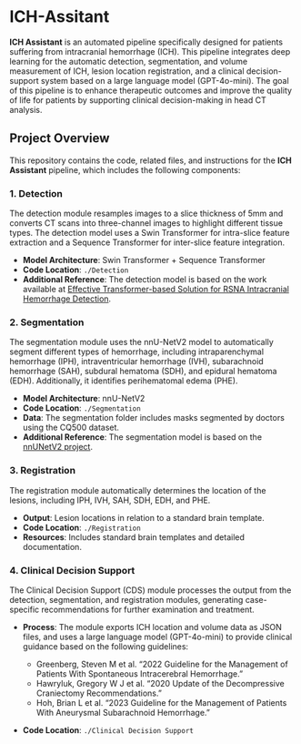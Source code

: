 # ICH-Assitant

**ICH Assistant** is an automated pipeline specifically designed for patients suffering from intracranial hemorrhage (ICH). This pipeline integrates deep learning for the automatic detection, segmentation, and volume measurement of ICH, lesion location registration, and a clinical decision-support system based on a large language model (GPT-4o-mini). The goal of this pipeline is to enhance therapeutic outcomes and improve the quality of life for patients by supporting clinical decision-making in head CT analysis.

## Project Overview
This repository contains the code, related files, and instructions for the **ICH Assistant** pipeline, which includes the following components:

### 1. Detection
The detection module resamples images to a slice thickness of 5mm and converts CT scans into three-channel images to highlight different tissue types. The detection model uses a Swin Transformer for intra-slice feature extraction and a Sequence Transformer for inter-slice feature integration.

- **Model Architecture**: Swin Transformer + Sequence Transformer
- **Code Location**: `./Detection`
- **Additional Reference**: The detection model is based on the work available at [Effective Transformer-based Solution for RSNA Intracranial Hemorrhage Detection](https://github.com/PaddlePaddle/Research/tree/master/CV/Effective%20Transformer-based%20Solution%20for%20RSNA%20Intracranial%20Hemorrhage%20Detection).

### 2. Segmentation
The segmentation module uses the nnU-NetV2 model to automatically segment different types of hemorrhage, including intraparenchymal hemorrhage (IPH), intraventricular hemorrhage (IVH), subarachnoid hemorrhage (SAH), subdural hematoma (SDH), and epidural hematoma (EDH). Additionally, it identifies perihematomal edema (PHE).

- **Model Architecture**: nnU-NetV2
- **Code Location**: `./Segmentation`
- **Data**: The segmentation folder includes masks segmented by doctors using the CQ500 dataset.
- **Additional Reference**: The segmentation model is based on the [nnUNetV2 project](https://github.com/MIC-DKFZ/nnUNet).

### 3. Registration
The registration module automatically determines the location of the lesions, including IPH, IVH, SAH, SDH, EDH, and PHE.

- **Output**: Lesion locations in relation to a standard brain template.
- **Code Location**: `./Registration`
- **Resources**: Includes standard brain templates and detailed documentation.

### 4. Clinical Decision Support
The Clinical Decision Support (CDS) module processes the output from the detection, segmentation, and registration modules, generating case-specific recommendations for further examination and treatment.

- **Process**: The module exports ICH location and volume data as JSON files, and uses a large language model (GPT-4o-mini) to provide clinical guidance based on the following guidelines:
  - Greenberg, Steven M et al. “2022 Guideline for the Management of Patients With Spontaneous Intracerebral Hemorrhage.”
  - Hawryluk, Gregory W J et al. “2020 Update of the Decompressive Craniectomy Recommendations.”
  - Hoh, Brian L et al. “2023 Guideline for the Management of Patients With Aneurysmal Subarachnoid Hemorrhage.”

- **Code Location**: `./Clinical Decision Support`
